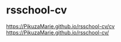 # rsschool-cv
https://PikuzaMarie.github.io/rsschool-cv/cv
https://PikuzaMarie.github.io/rsschool-cv/
